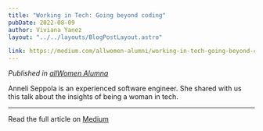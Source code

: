 ```yaml
---
title: "Working in Tech: Going beyond coding"
pubDate: 2022-08-09
author: Viviana Yanez
layout: "../../layouts/BlogPostLayout.astro"

link: https://medium.com/allwomen-alumni/working-in-tech-going-beyond-coding-c4eb767376a6
---
```


_Published in [allWomen Alumna](https://medium.com/allwomen-alumni)_

Anneli Seppola is an experienced software engineer. She shared with us this talk about the insights of being a woman in tech.

---

Read the full article on [Medium](https://medium.com/allwomen-alumni/working-in-tech-going-beyond-coding-c4eb767376a6)

